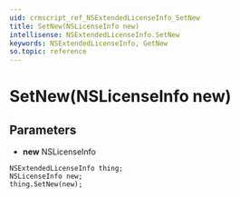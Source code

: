 ```yaml
---
uid: crmscript_ref_NSExtendedLicenseInfo_SetNew
title: SetNew(NSLicenseInfo new)
intellisense: NSExtendedLicenseInfo.SetNew
keywords: NSExtendedLicenseInfo, GetNew
so.topic: reference
---
```


# SetNew(NSLicenseInfo new)

## Parameters

* **new** NSLicenseInfo

```crmscript
NSExtendedLicenseInfo thing;
NSLicenseInfo new;
thing.SetNew(new);
```


